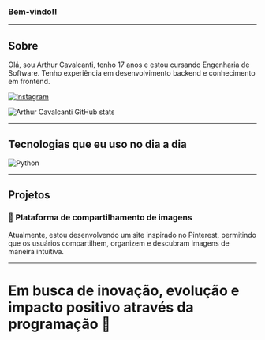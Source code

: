 
### Bem-vindo!!

---

## Sobre 

Olá, sou Arthur Cavalcanti, tenho 17 anos e estou cursando Engenharia de Software. Tenho experiência em desenvolvimento backend e conhecimento em frontend.

[![Instagram](https://img.shields.io/badge/Instagram-E4405F?style=for-the-badge&logo=instagram&logoColor=white)](https://instagram.com/arthur_felipe_a.c/)

![Arthur Cavalcanti GitHub stats](https://github-readme-stats.vercel.app/api?username=Arthur-Cavalcanti-dev&show_icons=true&theme=radical)

---

## Tecnologias que eu uso no dia a dia

![Python](https://img.shields.io/badge/Python-3776AB?style=for-the-badge&logo=python&logoColor=white)

---

## Projetos

### 📌 Plataforma de compartilhamento de imagens
Atualmente, estou desenvolvendo um site inspirado no Pinterest, permitindo que os usuários compartilhem, organizem e descubram imagens de maneira intuitiva.

---

# Em busca de inovação, evolução e impacto positivo através da programação 🌟

